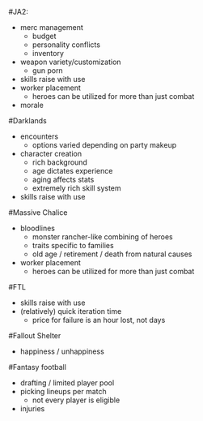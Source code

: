 #JA2:

* merc management
  * budget
  * personality conflicts
  * inventory
* weapon variety/customization
  * gun porn
* skills raise with use
* worker placement
  * heroes can be utilized for more than just combat
* morale

#Darklands

* encounters
  * options varied depending on party makeup
* character creation
  * rich background
  * age dictates experience
  * aging affects stats
  * extremely rich skill system
* skills raise with use

#Massive Chalice

* bloodlines
  * monster rancher-like combining of heroes
  * traits specific to families
  * old age / retirement / death from natural causes
* worker placement
  * heroes can be utilized for more than just combat

#FTL

* skills raise with use
* (relatively) quick iteration time
  * price for failure is an hour lost, not days

#Fallout Shelter

* happiness / unhappiness

#Fantasy football

* drafting / limited player pool
* picking lineups per match
  * not every player is eligible
* injuries

